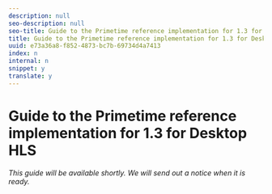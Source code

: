 ```yaml
---
description: null
seo-description: null
seo-title: Guide to the Primetime reference implementation for 1.3 for Desktop HLS
title: Guide to the Primetime reference implementation for 1.3 for Desktop HLS
uuid: e73a36a8-f852-4873-bc7b-69734d4a7413
index: n
internal: n
snippet: y
translate: y
---
```


# Guide to the Primetime reference implementation for 1.3 for Desktop HLS

*This guide will be available shortly. We will send out a notice when it is ready.* 
